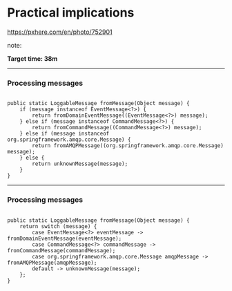 <!-- .slide: data-background="img/background/final-puzzle-piece.jpg" data-background-color="black" data-background-opacity="0.4" -->

# Practical implications <!--.element: class="stroke" -->

<https://pxhere.com/en/photo/752901> <!-- .element: class="attribution" -->

note:

**Target time: 38m**

---

<!-- .slide: data-auto-animate" -->

### Processing messages

<pre data-id="message-processing"><code class="java" data-trim line-numbers>
public static LoggableMessage fromMessage(Object message) {
    if (message instanceof EventMessage&lt;?&gt;) {
        return fromDomainEventMessage((EventMessage&lt;?&gt;) message);
    } else if (message instanceof CommandMessage&lt;?&gt;) {
        return fromCommandMessage((CommandMessage&lt;?&gt;) message);
    } else if (message instanceof org.springframework.amqp.core.Message) {
        return fromAMQPMessage((org.springframework.amqp.core.Message) message);
    } else {
        return unknownMessage(message);
    }
}
</code></pre>

---

<!-- .slide: data-auto-animate" -->

### Processing messages

<pre data-id="message-processing"><code class="java" data-trim line-numbers >
public static LoggableMessage fromMessage(Object message) {
    return switch (message) {
        case EventMessage&lt;?&gt; eventMessage -> fromDomainEventMessage(eventMessage);
        case CommandMessage&lt;?&gt; commandMessage -> fromCommandMessage(commandMessage);
        case org.springframework.amqp.core.Message amqpMessage -> fromAMQPMessage(amqpMessage);
        default -> unknownMessage(message);
    };
}
</code></pre>
